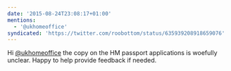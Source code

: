 ```yaml
---
date: '2015-08-24T23:08:17+01:00'
mentions:
  - '@ukhomeoffice'
syndicated: 'https://twitter.com/roobottom/status/635939208918659076'
---
```

Hi [@ukhomeoffice](https://twitter.com/@ukhomeoffice) the copy on the HM passport applications is woefully unclear. Happy to help provide feedback if needed.

